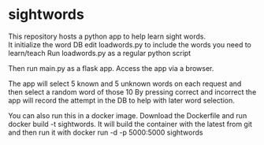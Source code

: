 # sightwords

This repository hosts a python app to help learn sight words.  
It initialize the word DB edit loadwords.py to include the words you need to learn/teach
Run loadwords.py as a regular python script

Then run main.py as a flask app.  Access the app via a browser.

The app will select 5 known and 5 unknown words on each request and then select a random word of those 10
By pressing correct and incorrect the app will record the attempt in the DB to help with later word selection.


You can also run this in a docker image.  Download the Dockerfile and run docker build -t sightwords.  It will build the container with the latest from git and then run it with docker run -d -p 5000:5000 sightwords